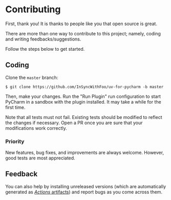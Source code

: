 # Contributing

First, thank you! It is thanks to people like you that open source is great.

There are more than one way to contribute to this project;
namely, coding and writing feedbacks/suggestions.

Follow the steps below to get started.


## Coding

Clone the `master` branch:

```shell
$ git clone https://github.com/InSyncWithFoo/uv-for-pycharm -b master
```

Then, make your changes. Run the "Run Plugin" run configuration
to start PyCharm in a sandbox with the plugin installed.
It may take a while for the first time.

Note that all tests must not fail.
Existing tests should be modified to reflect the changes if necessary.
Open a PR once you are sure that your modifications work correctly.


### Priority

New features, bug fixes, and improvements are always welcome.
However, good tests are most appreciated.


## Feedback

You can also help by installing unreleased versions
(which are automatically generated as [<i>Actions</i> artifacts][1])
and report bugs as you come across them.


  [1]: https://github.com/InSyncWithFoo/uv-for-pycharm/actions/workflows/build.yaml
